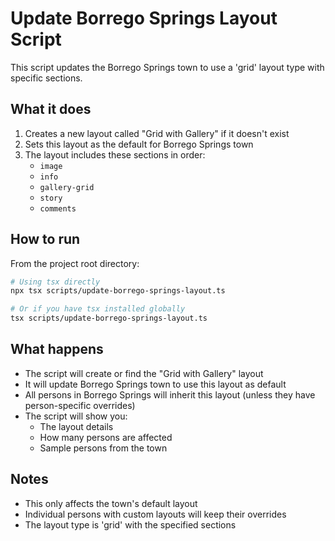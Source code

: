 # Update Borrego Springs Layout Script

This script updates the Borrego Springs town to use a 'grid' layout type with specific sections.

## What it does

1. Creates a new layout called "Grid with Gallery" if it doesn't exist
2. Sets this layout as the default for Borrego Springs town
3. The layout includes these sections in order:
   - `image`
   - `info` 
   - `gallery-grid`
   - `story`
   - `comments`

## How to run

From the project root directory:

```bash
# Using tsx directly
npx tsx scripts/update-borrego-springs-layout.ts

# Or if you have tsx installed globally
tsx scripts/update-borrego-springs-layout.ts
```

## What happens

- The script will create or find the "Grid with Gallery" layout
- It will update Borrego Springs town to use this layout as default
- All persons in Borrego Springs will inherit this layout (unless they have person-specific overrides)
- The script will show you:
  - The layout details
  - How many persons are affected
  - Sample persons from the town

## Notes

- This only affects the town's default layout
- Individual persons with custom layouts will keep their overrides
- The layout type is 'grid' with the specified sections